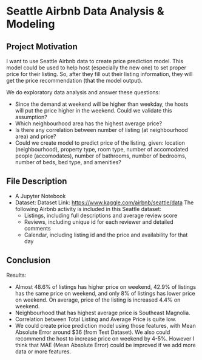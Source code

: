 # Seattle Airbnb Data Analysis & Modeling

## Project Motivation

I want to use Seattle Airbnb data to create price prediction model. This model could be used to help host (especially the new one) to set proper price for their listing. So, after they fill out their listing information, they will get the price recommendation (that the model output).

We do exploratory data analysis and answer these questions:
- Since the demand at weekend will be higher than weekday, the hosts will put the price higher in the weekend. Could we validate this assumption?
- Which neighbourhood area has the highest average price?
- Is there any correlation between number of listing (at neighbourhood area) and price?
- Could we create model to predict price of the listing, given: location (neighbourhood), property type, room type, number of accomodated people (accomodates), number of bathrooms, number of bedrooms, number of beds, bed type, and amenities? 

## File Description

- A Jupyter Notebook
- Dataset:
   Dataset Link: https://www.kaggle.com/airbnb/seattle/data
   The following Airbnb activity is included in this Seattle dataset:
   - Listings, including full descriptions and average review score
   - Reviews, including unique id for each reviewer and detailed comments
   - Calendar, including listing id and the price and availability for that day

## Conclusion

Results: 
- Almost 48.6% of listings has higher price on weekend, 42.9% of listings has the same price on weekend, and only 8% of listings has lower price on weekend. On average, price of the listing is increased 4.4% on weekend.
- Neighbourhood that has highest average price is Southeast Magnolia.
- Correlation between Total Listing and Average Price is quite low.
- We could create price prediction model using those features, with Mean Absolute Error around $36 (from Test Dataset). We also could recommend the host to increase price on weekend by 4-5%. However I think that MAE (Mean Absolute Error) could be improved if we add more data or more features.


